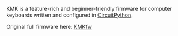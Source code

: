 KMK is a feature-rich and beginner-friendly firmware for computer keyboards
written and configured in
[CircuitPython](https://github.com/adafruit/circuitpython).

Original full firmware here:
[KMKfw](https://github.com/KMKfw/kmk_firmware)